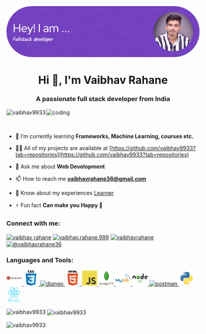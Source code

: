 ![logo](https://github.com/vaibhav9933/vaibhav9933/blob/main/github-header-image.png)
<h1 align="center">Hi 👋, I'm Vaibhav Rahane</h1>
<h3 align="center">A passionate full stack developer from India</h3>
<img align="right" alt="coding" width="400" src="https://user-images.githubusercontent.com/55389276/140866485-8fb1c876-9a8f-4d6a-98dc-08c4981eaf70.gif">

<p align="left"> <img src="https://komarev.com/ghpvc/?username=vaibhav9933&label=Profile%20views&color=0e75b6&style=flat" alt="vaibhav9933" /> </p><br/>

- 🌱 I’m currently learning **Frameworks, Machine Learning, courses etc.**

- 👨‍💻 All of my projects are available at [https://github.com/vaibhav9933?tab=repositories](https://github.com/vaibhav9933?tab=repositories)

- 💬 Ask me about **Web Development**

- 📫 How to reach me **vaibhavrahane36@gmail.com**

- 📄 Know about my experiences [Learner](Learner)

- ⚡ Fun fact **Can make you Happy 🙂**

<h3 align="left">Connect with me:</h3>
<p align="left">
<a href="https://fb.com/vaibhav rahane" target="blank"><img align="center" src="https://raw.githubusercontent.com/rahuldkjain/github-profile-readme-generator/master/src/images/icons/Social/facebook.svg" alt="vaibhav rahane" height="30" width="40" /></a>
<a href="https://instagram.com/vaibhav.rahane.999" target="blank"><img align="center" src="https://raw.githubusercontent.com/rahuldkjain/github-profile-readme-generator/master/src/images/icons/Social/instagram.svg" alt="vaibhav.rahane.999" height="30" width="40" /></a>
<a href="https://www.youtube.com/c/vaibhavrahane" target="blank"><img align="center" src="https://raw.githubusercontent.com/rahuldkjain/github-profile-readme-generator/master/src/images/icons/Social/youtube.svg" alt="vaibhavrahane" height="30" width="40" /></a>
<a href="https://www.hackerrank.com/@vaibhavrahane36" target="blank"><img align="center" src="https://raw.githubusercontent.com/rahuldkjain/github-profile-readme-generator/master/src/images/icons/Social/hackerrank.svg" alt="@vaibhavrahane36" height="30" width="40" /></a>
</p>

<h3 align="left">Languages and Tools:</h3>
<p align="left"> <a href="https://angular.io" target="_blank" rel="noreferrer"> <img src="https://raw.githubusercontent.com/devicons/devicon/master/icons/angularjs/angularjs-original-wordmark.svg" alt="angularjs" width="40" height="40"/> </a> <a href="https://www.w3schools.com/css/" target="_blank" rel="noreferrer"> <img src="https://raw.githubusercontent.com/devicons/devicon/master/icons/css3/css3-original-wordmark.svg" alt="css3" width="40" height="40"/> </a> <a href="https://www.djangoproject.com/" target="_blank" rel="noreferrer"> <img src="https://cdn.worldvectorlogo.com/logos/django.svg" alt="django" width="40" height="40"/> </a> <a href="https://www.w3.org/html/" target="_blank" rel="noreferrer"> <img src="https://raw.githubusercontent.com/devicons/devicon/master/icons/html5/html5-original-wordmark.svg" alt="html5" width="40" height="40"/> </a> <a href="https://developer.mozilla.org/en-US/docs/Web/JavaScript" target="_blank" rel="noreferrer"> <img src="https://raw.githubusercontent.com/devicons/devicon/master/icons/javascript/javascript-original.svg" alt="javascript" width="40" height="40"/> </a> <a href="https://www.mongodb.com/" target="_blank" rel="noreferrer"> <img src="https://raw.githubusercontent.com/devicons/devicon/master/icons/mongodb/mongodb-original-wordmark.svg" alt="mongodb" width="40" height="40"/> </a> <a href="https://www.mysql.com/" target="_blank" rel="noreferrer"> <img src="https://raw.githubusercontent.com/devicons/devicon/master/icons/mysql/mysql-original-wordmark.svg" alt="mysql" width="40" height="40"/> </a> <a href="https://nodejs.org" target="_blank" rel="noreferrer"> <img src="https://raw.githubusercontent.com/devicons/devicon/master/icons/nodejs/nodejs-original-wordmark.svg" alt="nodejs" width="40" height="40"/> </a> <a href="https://postman.com" target="_blank" rel="noreferrer"> <img src="https://www.vectorlogo.zone/logos/getpostman/getpostman-icon.svg" alt="postman" width="40" height="40"/> </a> <a href="https://www.python.org" target="_blank" rel="noreferrer"> <img src="https://raw.githubusercontent.com/devicons/devicon/master/icons/python/python-original.svg" alt="python" width="40" height="40"/> </a> <a href="https://reactjs.org/" target="_blank" rel="noreferrer"> <img src="https://raw.githubusercontent.com/devicons/devicon/master/icons/react/react-original-wordmark.svg" alt="react" width="40" height="40"/> </a> </p>

<p><img align="left" src="https://github-readme-stats.vercel.app/api/top-langs?username=vaibhav9933&show_icons=true&locale=en&layout=compact" alt="vaibhav9933" /></p>

<p>&nbsp;<img align="center" src="https://github-readme-stats.vercel.app/api?username=vaibhav9933&show_icons=true&locale=en" alt="vaibhav9933" /></p>

<p><img align="center" src="https://github-readme-streak-stats.herokuapp.com/?user=vaibhav9933&" alt="vaibhav9933" /></p> 
